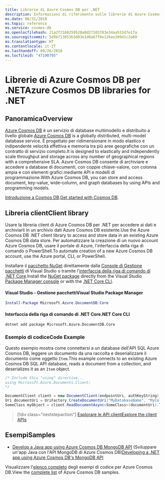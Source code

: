 ```yaml
---
title: Librerie di Azure Cosmos DB per .NET
description: Informazioni di riferimento sulle librerie di Azure Cosmos DB per .NET
ms.date: 08/31/2018
ms.topic: reference
ms.service: cosmos-db
ms.openlocfilehash: 21a2f2168259528a0d27103783e34aa532d7e17a
ms.sourcegitcommit: 5d9b713653b3d03e1d0a67f6e126ee399d1c2a60
ms.translationtype: HT
ms.contentlocale: it-IT
ms.lasthandoff: 09/26/2018
ms.locfileid: "47190795"
---
```

# <a name="azure-cosmos-db-libraries-for-net"></a><span data-ttu-id="baa86-103">Librerie di Azure Cosmos DB per .NET</span><span class="sxs-lookup"><span data-stu-id="baa86-103">Azure Cosmos DB libraries for .NET</span></span>

## <a name="overview"></a><span data-ttu-id="baa86-104">Panoramica</span><span class="sxs-lookup"><span data-stu-id="baa86-104">Overview</span></span>

<span data-ttu-id="baa86-105">[Azure Cosmos DB](https://docs.microsoft.com/azure/cosmos-db/introduction) è un servizio di database multimodello e distribuito a livello globale.</span><span class="sxs-lookup"><span data-stu-id="baa86-105">[Azure Cosmos DB](https://docs.microsoft.com/azure/cosmos-db/introduction) is a globally distributed, multi-model database service.</span></span> <span data-ttu-id="baa86-106">È progettato per ridimensionare in modo elastico e indipendente velocità effettiva e memoria tra più aree geografiche con un contratto di servizio completo.</span><span class="sxs-lookup"><span data-stu-id="baa86-106">It is designed to elastically and independently scale throughput and storage across any number of geographical regions with a comprehensive SLA.</span></span> <span data-ttu-id="baa86-107">Azure Cosmos DB consente di archiviare e accedere a database di documenti, con coppie chiave-valore, con colonna ampia e con elementi grafici mediante API e modelli di programmazione.</span><span class="sxs-lookup"><span data-stu-id="baa86-107">With Azure Cosmos DB, you can store and access document, key-value, wide-column, and graph databases by using APIs and programming models.</span></span> 

<span data-ttu-id="baa86-108">[Introduzione a Cosmos DB](https://docs.microsoft.com/azure/cosmos-db/create-sql-api-dotnet).</span><span class="sxs-lookup"><span data-stu-id="baa86-108">[Get started with Cosmos DB](https://docs.microsoft.com/azure/cosmos-db/create-sql-api-dotnet).</span></span>

## <a name="client-library"></a><span data-ttu-id="baa86-109">Libreria client</span><span class="sxs-lookup"><span data-stu-id="baa86-109">Client library</span></span>

<span data-ttu-id="baa86-110">Usare la libreria client di Azure Cosmos DB per .NET per accedere ai dati e archiviarli in un archivio dati Azure Cosmos DB esistente.</span><span class="sxs-lookup"><span data-stu-id="baa86-110">Use the Azure Cosmos DB .NET client library to access and store data in an existing Azure Cosmos DB data store.</span></span> <span data-ttu-id="baa86-111">Per automatizzare la creazione di un nuovo account Azure Cosmos DB, usare il portale di Azure, l'interfaccia della riga di comando o PowerShell.</span><span class="sxs-lookup"><span data-stu-id="baa86-111">To automate creation of a new Azure Cosmos DB account, use the Azure portal, CLI, or PowerShell.</span></span>

<span data-ttu-id="baa86-112">Installare il [pacchetto NuGet](https://www.nuget.org/packages/Microsoft.Azure.DocumentDB.Core) direttamente dalla [Console di Gestione pacchetti][PackageManager] di Visual Studio o tramite l'[interfaccia della riga di comando di .NET Core][DotNetCLI].</span><span class="sxs-lookup"><span data-stu-id="baa86-112">Install the [NuGet package](https://www.nuget.org/packages/Microsoft.Azure.DocumentDB.Core) directly from the Visual Studio [Package Manager console][PackageManager] or with the [.NET Core CLI][DotNetCLI].</span></span>

#### <a name="visual-studio-package-manager"></a><span data-ttu-id="baa86-113">Visual Studio - Gestione pacchetti</span><span class="sxs-lookup"><span data-stu-id="baa86-113">Visual Studio Package Manager</span></span>

```powershell
Install-Package Microsoft.Azure.DocumentDB.Core
```

#### <a name="net-core-cli"></a><span data-ttu-id="baa86-114">Interfaccia della riga di comando di .NET Core</span><span class="sxs-lookup"><span data-stu-id="baa86-114">.NET Core CLI</span></span>

```bash
dotnet add package Microsoft.Azure.DocumentDB.Core
```

### <a name="code-example"></a><span data-ttu-id="baa86-115">Esempio di codice</span><span class="sxs-lookup"><span data-stu-id="baa86-115">Code Example</span></span>

<span data-ttu-id="baa86-116">Questo esempio mostra come connettersi a un database dell'API SQL Azure Cosmos DB, leggere un documento da una raccolta e deserializzare il documento come oggetto `Item`.</span><span class="sxs-lookup"><span data-stu-id="baa86-116">This example connects to an existing Azure Cosmos DB SQL API database, reads a document from a collection, and deserializes it as an `Item` object.</span></span>   

```csharp
/* Include this "using" directive...
using Microsoft.Azure.Documents.Client;
*/

DocumentClient client = new DocumentClient(endpointUri, authKeyString);
Uri documentUri = UriFactory.CreateDocumentUri("MyDatabaseName", "MyCollectionName", "DocumentId");
SomeClass myObject = client.ReadDocumentAsync<SomeClass>(documentUri).ToString();
```

> [!div class="nextstepaction"]
> [<span data-ttu-id="baa86-117">Esplorare le API client</span><span class="sxs-lookup"><span data-stu-id="baa86-117">Explore the client APIs</span></span>](/dotnet/api/overview/azure/cosmosdb/client)

## <a name="samples"></a><span data-ttu-id="baa86-118">Esempi</span><span class="sxs-lookup"><span data-stu-id="baa86-118">Samples</span></span>

* <span data-ttu-id="baa86-119">[Develop a Java app using Azure Cosmos DB MongoDB API](https://azure.microsoft.com/resources/samples/azure-cosmos-db-mongodb-dotnet-getting-started/) (Sviluppare un'app Java con l'API MongoDB di Azure Cosmos DB)</span><span class="sxs-lookup"><span data-stu-id="baa86-119">[Developing a .NET app using Azure Cosmos DB's MongoDB API](https://azure.microsoft.com/resources/samples/azure-cosmos-db-mongodb-dotnet-getting-started/)</span></span>

<span data-ttu-id="baa86-120">Visualizzare l'[elenco completo](https://azure.microsoft.com/resources/samples/?platform=dotnet&term=cosmosdb) degli esempi di codice per Azure Cosmos DB.</span><span class="sxs-lookup"><span data-stu-id="baa86-120">View the [complete list](https://azure.microsoft.com/resources/samples/?platform=dotnet&term=cosmosdb) of Azure Cosmos DB samples.</span></span>

[PackageManager]: https://docs.microsoft.com/nuget/tools/package-manager-console
[DotNetCLI]: https://docs.microsoft.com/dotnet/core/tools/dotnet-add-package
